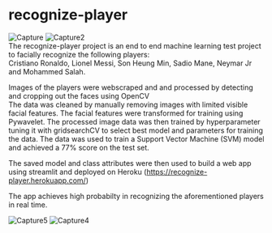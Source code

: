# recognize-player
![Capture](https://user-images.githubusercontent.com/54807024/123533783-8f7cbb00-d6ab-11eb-98aa-c3c8f07657d8.JPG)
![Capture2](https://user-images.githubusercontent.com/54807024/123533840-1af64c00-d6ac-11eb-8cdb-37b776cf1f9d.JPG)<br>
The recognize-player project is an end to end machine learning test project to facially recognize the following players: <br>
Cristiano Ronaldo, Lionel Messi, Son Heung Min, Sadio Mane, Neymar Jr and Mohammed Salah.

Images of the players were webscraped and  and processed by detecting and cropping out the faces using OpenCV<br>
The data was cleaned by manually removing images with limited visible facial features.
The facial features were transformed for training using Pywavelet.
The processed image data was then trained  by hyperparameter tuning it with gridsearchCV to select best model and parameters for training the data.
The data was used to  train a Support Vector Machine (SVM) model and achieved a 77% score on the test set.

The saved model and class attributes were then used to build a web app using streamlit and deployed on Heroku (https://recognize-player.herokuapp.com/)

The app achieves high probabilty in recognizing the aforementioned players in real time.<br>

![Capture5](https://user-images.githubusercontent.com/54807024/123534065-9d334000-d6ad-11eb-996d-c066b49bc36c.JPG)
![Capture4](https://user-images.githubusercontent.com/54807024/123534016-331a9b00-d6ad-11eb-811c-bc35dbade54b.JPG)





